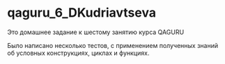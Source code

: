 # qaguru_6_DKudriavtseva

Это домашнее задание к шестому занятию курса QAGURU

Было написано несколько тестов, с применением полученных знаний об условных конструкциях, циклах и функциях.
